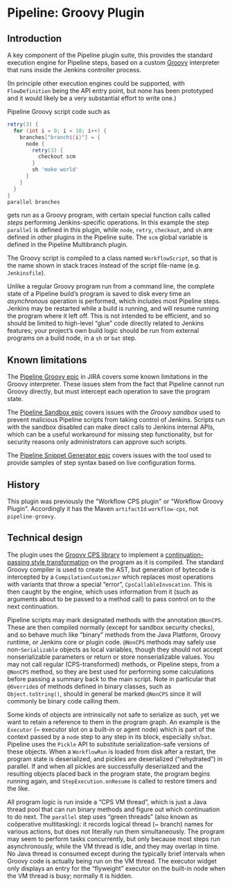 # Pipeline: Groovy Plugin

## Introduction

A key component of the Pipeline plugin suite, this provides the standard execution engine for Pipeline steps, based on a custom [Groovy](http://www.groovy-lang.org/) interpreter that runs inside the Jenkins controller process.

(In principle other execution engines could be supported, with `FlowDefinition` being the API entry point, but none has been prototyped and it would likely be a very substantial effort to write one.)

Pipeline Groovy script code such as

```groovy
retry(3) {
  for (int i = 0; i < 10; i++) {
    branches["branch${i}"] = {
      node {
        retry(3) {
          checkout scm
        }
        sh 'make world'
      }
    }
  }
}
parallel branches
```

gets run as a Groovy program, with certain special function calls called *steps* performing Jenkins-specific operations.
In this example the step `parallel` is defined in this plugin, while `node`, `retry`, `checkout`, and `sh` are defined in other plugins in the Pipeline suite. The `scm` global variable is defined in the Pipeline Multibranch plugin.

The Groovy script is compiled to a class named `WorkflowScript`, so that is the name shown in stack traces instead of the script file-name (e.g. `Jenkinsfile`).

Unlike a regular Groovy program run from a command line, the complete state of a Pipeline build’s program is saved to disk every time an *asynchronous* operation is performed, which includes most Pipeline steps.
Jenkins may be restarted while a build is running, and will resume running the program where it left off.
This is not intended to be efficient, and so should be limited to high-level “glue” code directly related to Jenkins features;
your project’s own build logic should be run from external programs on a build node, in a `sh` or `bat` step.

## Known limitations

The [Pipeline Groovy epic](https://issues.jenkins-ci.org/browse/JENKINS-35390) in JIRA covers some known limitations in the Groovy interpreter.
These issues stem from the fact that Pipeline cannot run Groovy directly, but must intercept each operation to save the program state.

The [Pipeline Sandbox epic](https://issues.jenkins-ci.org/browse/JENKINS-35391) covers issues with the *Groovy sandbox* used to prevent malicious Pipeline scripts from taking control of Jenkins.
Scripts run with the sandbox disabled can make direct calls to Jenkins internal APIs, which can be a useful workaround for missing step functionality, but for security reasons only administrators can approve such scripts.

The [Pipeline Snippet Generator epic](https://issues.jenkins-ci.org/browse/JENKINS-35393) covers issues with the tool used to provide samples of step syntax based on live configuration forms.

## History

This plugin was previously the "Workflow CPS plugin" or "Workflow Groovy Plugin". Accordingly it has the Maven `artifactId` `workflow-cps`, not `pipeline-groovy`.

## Technical design

The plugin uses the [Groovy CPS library](https://github.com/cloudbees/groovy-cps/) to implement a [continuation-passing style transformation](https://en.wikipedia.org/wiki/Continuation-passing_style) on the program as it is compiled.
The standard Groovy compiler is used to create the AST, but generation of bytecode is intercepted by a `CompilationCustomizer` which replaces most operations with variants that throw a special “error”, `CpsCallableInvocation`.
This is then caught by the engine, which uses information from it (such as arguments about to be passed to a method call) to pass control on to the next continuation.

Pipeline scripts may mark designated methods with the annotation `@NonCPS`.
These are then compiled normally (except for sandbox security checks), and so behave much like “binary” methods from the Java Platform, Groovy runtime, or Jenkins core or plugin code.
`@NonCPS` methods may safely use non-`Serializable` objects as local variables, though they should not accept nonserializable parameters or return or store nonserializable values.
You may not call regular (CPS-transformed) methods, or Pipeline steps, from a `@NonCPS` method, so they are best used for performing some calculations before passing a summary back to the main script.
Note in particular that `@Override`s of methods defined in binary classes,
such as `Object.toString()`,
should in general be marked `@NonCPS` since it will commonly be binary code calling them.

Some kinds of objects are intrinsically not safe to serialize as such, yet we want to retain a reference to them in the program graph.
An example is the `Executor` (~ executor slot on a built-in or agent node) which is part of the context passed by a `node` step to any step in its block, especially `sh`/`bat`.
Pipeline uses the `Pickle` API to substitute serialization-safe versions of these objects.
When a `WorkflowRun` is loaded from disk after a restart, the program state is deserialized, and pickles are deserialized (“rehydrated”) in parallel.
If and when all pickles are successfully deserialized and the resulting objects placed back in the program state, the program begins running again, and `StepExecution.onResume` is called to restore timers and the like.

All program logic is run inside a “CPS VM thread”, which is just a Java thread pool that can run binary methods and figure out which continuation to do next.
The `parallel` step uses “green threads” (also known as coöperative multitasking): it records logical thread (~ branch) names for various actions, but does not literally run them simultaneously.
The program may seem to perform tasks concurrently, but only because most steps run asynchronously, while the VM thread is idle, and they may overlap in time.
No Java thread is consumed except during the typically brief intervals when Groovy code is actually being run on the VM thread.
The executor widget only displays an entry for the “flyweight” executor on the built-in node when the VM thread is busy; normally it is hidden.
